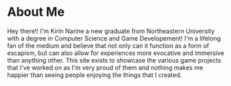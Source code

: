 # About Me

Hey there!! I'm Kirin Narine a new graduate from Northeastern University with a degree in Computer Science and Game Developement! I'm a lifelong fan of the medium and believe that not only can it function as a form of escapism, but can also allow for experiences more evocative and immersive than anything other. This site exists to showcase the various game projects that I've worked on as I'm very proud of them and nothing makes me happier than seeing people enjoying the things that I created.
